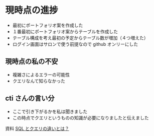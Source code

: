 # 現時点の進捗

- 最初にポートフォリオ案を作成した
- １番最初にポートフォリオ案からテーブルを作成した
- テーブル構成を考え最初の予定からテーブル数が増加（４つ増えた）
- ログイン画面はサロンで使う前提なので github オンリーにした

## 現時点の私の不安

- 複雑さによるエラーの可能性
- クエリなんて知らなかった

## cti さんの言い分

- ここで引き下がるかを私は聞きました
- この時点でクエリというものの知識が必要になりましたと伝えました

資料
[SQL とクエリの違いとは？](https://www.sejuku.net/blog/104556)
